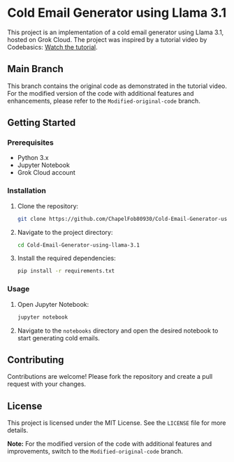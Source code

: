 # Cold Email Generator using Llama 3.1

This project is an implementation of a cold email generator using Llama 3.1, hosted on Grok Cloud. The project was inspired by a tutorial video by Codebasics: [Watch the tutorial](https://www.youtube.com/watch?v=CO4E_9V6li0&t=20s&ab_channel=codebasics).

## Main Branch

This branch contains the original code as demonstrated in the tutorial video. For the modified version of the code with additional features and enhancements, please refer to the `Modified-original-code` branch.

## Getting Started

### Prerequisites
- Python 3.x
- Jupyter Notebook
- Grok Cloud account

### Installation
1. Clone the repository:
    ```bash
    git clone https://github.com/ChapelFob80930/Cold-Email-Generator-using-llama-3.1.git
    ```
2. Navigate to the project directory:
    ```bash
    cd Cold-Email-Generator-using-llama-3.1
    ```
3. Install the required dependencies:
    ```bash
    pip install -r requirements.txt
    ```

### Usage
1. Open Jupyter Notebook:
    ```bash
    jupyter notebook
    ```
2. Navigate to the `notebooks` directory and open the desired notebook to start generating cold emails.

## Contributing
Contributions are welcome! Please fork the repository and create a pull request with your changes.

## License
This project is licensed under the MIT License. See the `LICENSE` file for more details.

**Note:** For the modified version of the code with additional features and improvements, switch to the `Modified-original-code` branch.

